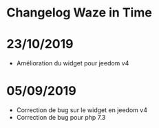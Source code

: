 # Changelog Waze in Time

# 23/10/2019

- Amélioration du widget pour jeedom v4

# 05/09/2019

- Correction de bug sur le widget en jeedom v4
- Correction de bug pour php 7.3
